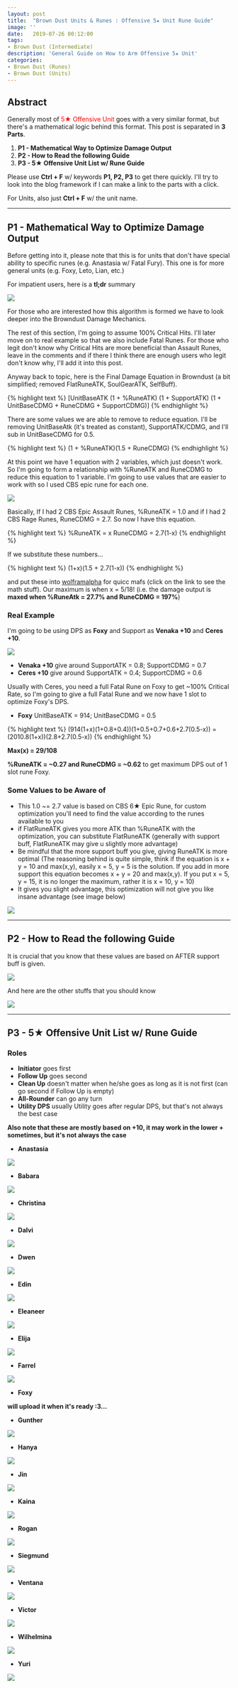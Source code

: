 ```yaml
---
layout: post
title:  "Brown Dust Units & Runes : Offensive 5★ Unit Rune Guide"
image: ''
date:   2019-07-26 00:12:00
tags:
- Brown Dust (Intermediate)
description: 'General Guide on How to Arm Offensive 5★ Unit'
categories:
- Brown Dust (Runes)
- Brown Dust (Units)
---
```


## Abstract

Generally most of <span style="color:red">5★ Offensive Unit</span> goes with a very similar format, but there's a mathematical logic behind this format. This post is separated in **3 Parts**.

1. **P1 - Mathematical Way to Optimize Damage Output**
2. **P2 - How to Read the following Guide**
3. **P3 - 5★ Offensive Unit List w/ Rune Guide**

Please use **Ctrl + F** w/ keywords **P1, P2, P3** to get there quickly. I'll try to look into the blog framework if I can make a link to the parts with a click.

For Units, also just **Ctrl + F** w/ the unit name.

---

## P1 - Mathematical Way to Optimize Damage Output

Before getting into it, please note that this is for units that don't have special ability to specific runes (e.g. Anastasia w/ Fatal Fury). This one is for more general units (e.g. Foxy, Leto, Lian, etc.)

For impatient users, here is a **tl;dr** summary

<img src="../uploads/browndust-offense-rune-guide-tldr-guide.png">

For those who are interested how this algorithm is formed we have to look deeper into the Browndust Damage Mechanics.

The rest of this section, I'm going to assume 100% Critical Hits. I'll later move on to real example so that we also include Fatal Runes. For those who legit don't know why Critical Hits are more beneficial than Assault Runes, leave in the comments and if there I think there are enough users who legit don't know why, I'll add it into this post.

Anyway back to topic, here is the Final Damage Equation in Browndust (a bit simplified; removed FlatRuneATK, SoulGearATK, SelfBuff).

{% highlight text %}
[UnitBaseATK (1 + %RuneATK) (1 + SupportATK) (1 + UnitBaseCDMG + RuneCDMG + SupportCDMG)]
{% endhighlight %}

There are some values we are able to remove to reduce equation. I'll be removing UnitBaseAtk (it's treated as constant), SupportATK/CDMG, and I'll sub in UnitBaseCDMG for 0.5.

{% highlight text %}
(1 + %RuneATK)(1.5 + RuneCDMG)
{% endhighlight %}

At this point we have 1 equation with 2 variables, which just doesn't work. So I'm going to form a relationship with %RuneATK and RuneCDMG to reduce this equation to 1 variable. I'm going to use values that are easier to work with so I used CBS epic rune for each one.

<img src="../uploads/browndust-offense-rune-guide-cbs-runes.png">

Basically, If I had 2 CBS Epic Assault Runes, %RuneATK = 1.0 and if I had 2 CBS Rage Runes, RuneCDMG = 2.7. So now I have this equation.

{% highlight text %}
%RuneATK = x
RuneCDMG = 2.7(1-x)
{% endhighlight %}

If we substitute these numbers...

{% highlight text %}
(1+x)(1.5 + 2.7(1-x))
{% endhighlight %}

and put these into [wolframalpha](https://www.wolframalpha.com/input/?i=(1%2Bx)(1.5+%2B+2.7(1-x))) for quicc mafs (click on the link to see the math stuff). Our maximum is when x = 5/18! (i.e. the damage output is **maxed when %RuneAtk = 27.7% and RuneCDMG = 197%**)

### Real Example

I'm going to be using DPS as **Foxy** and Support as **Venaka +10** and **Ceres +10**.

<img src="../uploads/browndust-offense-rune-guide-foxy-example.png">

* **Venaka +10** give around SupportATK = 0.8; SupportCDMG = 0.7
* **Ceres +10** give around SupportATK = 0.4; SupportCDMG = 0.6

Usually with Ceres, you need a full Fatal Rune on Foxy to get ~100% Critical Rate, so I'm going to give a full Fatal Rune and we now have 1 slot to optimize Foxy's DPS.

* **Foxy** UnitBaseATK = 914; UnitBaseCDMG = 0.5

{% highlight text %}
(914(1+x)(1+0.8+0.4))(1+0.5+0.7+0.6+2.7(0.5-x))
= (2010.8(1+x))(2.8+2.7(0.5-x))
{% endhighlight %}

**Max(x) = 29/108**

 **%RuneATK = ~0.27 and RuneCDMG = ~0.62** to get maximum DPS out of 1 slot rune Foxy.

### Some Values to be Aware of

* This 1.0 ~= 2.7 value is based on CBS 6★ Epic Rune, for custom optimization you'll need to find the value according to the runes available to you
* if FlatRuneATK gives you more ATK than %RuneATK with the optimization, you can substitute FlatRuneATK (generally with support buff, FlatRuneATK may give u slightly more advantage)
* Be mindful that the more support buff you give, giving RuneATK is more optimal (The reasoning behind is quite simple, think if the equation is x + y = 10 and max(x,y), easily x = 5, y = 5 is the solution. If you add in more support this equation becomes x + y = 20 and max(x,y). If you put x = 5, y = 15, it is no longer the maximum, rather it is x = 10, y = 10)
* It gives you slight advantage, this optimization will not give you like insane advantage (see image below)

<img src="../uploads/browndust-offense-rune-guide-margin-difference.png">

---

## P2 - How to Read the following Guide

It is crucial that you know that these values are based on AFTER support buff is given.

<img src="../uploads/browndust-offense-rune-guide-post-buff.png">

And here are the other stuffs that you should know

<img src="../uploads/browndust-offense-rune-guide-general-guide.png">

---

## P3 - 5★ Offensive Unit List w/ Rune Guide

### Roles

* **Initiator** goes first
* **Follow Up** goes second
* **Clean Up** doesn't matter when he/she goes as long as it is not first (can go second if Follow Up is empty)
* **All-Rounder** can go any turn
* **Utility DPS** usually Utility goes after regular DPS, but that's not always the best case

**Also note that these are mostly based on +10, it may work in the lower + sometimes, but it's not always the case**

* **Anastasia**

<img src="../uploads/browndust-offense-rune-guide-anastasia.png">

* **Babara**

<img src="../uploads/browndust-offense-rune-guide-babara.png">

* **Christina**

<img src="../uploads/browndust-offense-rune-guide-christina.png">

* **Dalvi**

<img src="../uploads/browndust-offense-rune-guide-dalvi.png">

* **Dwen**

<img src="../uploads/browndust-offense-rune-guide-dwen.png">

* **Edin**

<img src="../uploads/browndust-offense-rune-guide-edin.png">

* **Eleaneer**

<img src="../uploads/browndust-offense-rune-guide-eleaneer.png">

* **Elija**

<img src="../uploads/browndust-offense-rune-guide-elija.png">

* **Farrel**

<img src="../uploads/browndust-offense-rune-guide-farrel.png">

* **Foxy**

**will upload it when it's ready :3...**

* **Gunther**

<img src="../uploads/browndust-offense-rune-guide-gunther.png">

* **Hanya**

<img src="../uploads/browndust-offense-rune-guide-hanya.png">

* **Jin**

<img src="../uploads/browndust-offense-rune-guide-jin.png">

* **Kaina**

<img src="../uploads/browndust-offense-rune-guide-kaina.png">

* **Rogan**

<img src="../uploads/browndust-offense-rune-guide-rogan.png">

* **Siegmund**

<img src="../uploads/browndust-offense-rune-guide-siegmund.png">

* **Ventana**

<img src="../uploads/browndust-offense-rune-guide-ventana.png">

* **Victor**

<img src="../uploads/browndust-offense-rune-guide-victor.png">

* **Wilhelmina**

<img src="../uploads/browndust-offense-rune-guide-wilhelmina.png">

* **Yuri**

<img src="../uploads/browndust-offense-rune-guide-yuri.png">
